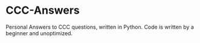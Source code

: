 # CCC-Answers
Personal Answers to CCC questions, written in Python. Code is written by a beginner and unoptimized.
